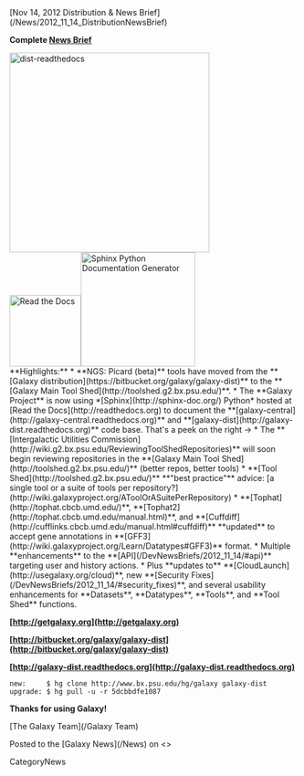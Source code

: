 <div class='newsItemHeader'>[Nov 14, 2012 Distribution & News Brief](/News/2012_11_14_DistributionNewsBrief)</div>

**Complete [News Brief](/DevNewsBriefs/2012_11_14)**
<div class='right'><a href='http://usegalaxy.org'><img src='/Images/NewsGraphics/2012_11_14_dist-readthedocs.png' alt='dist-readthedocs' width="350" /></a><br /><a href='http://readthedocs.org'><img src='/Images/Logos/ReadTheDocsLogo.png' alt='Read the Docs' width="125" /></a><a href='http://sphinx-doc.org/'><img src='/Images/Logos/SphinxLogo333.png' alt='Sphinx Python Documentation Generator' width="200" /></a></div>
**Highlights:**
* **NGS: Picard (beta)** tools have moved from the **[Galaxy distribution](https://bitbucket.org/galaxy/galaxy-dist)** to the **[Galaxy Main Tool Shed](http://toolshed.g2.bx.psu.edu/)**.
* The **Galaxy Project** is now using *[Sphinx](http://sphinx-doc.org/) Python* hosted at [Read the Docs](http://readthedocs.org) to document the **[galaxy-central](http://galaxy-central.readthedocs.org)** and **[galaxy-dist](http://galaxy-dist.readthedocs.org)** code base. That's a peek on the right &rarr;
* The **[Intergalactic Utilities Commission](http://wiki.g2.bx.psu.edu/ReviewingToolShedRepositories)** will soon begin reviewing repositories in the **[Galaxy Main Tool Shed](http://toolshed.g2.bx.psu.edu/)** (better repos, better tools)
* **[Tool Shed](http://toolshed.g2.bx.psu.edu/)** **"best practice"** advice: [a single tool or a suite of tools per repository?](http://wiki.galaxyproject.org/AToolOrASuitePerRepository)
* **[Tophat](http://tophat.cbcb.umd.edu/)**, **[Tophat2](http://tophat.cbcb.umd.edu/manual.html)**, and **[Cuffdiff](http://cufflinks.cbcb.umd.edu/manual.html#cuffdiff)** **updated** to accept gene annotations in **[GFF3](http://wiki.galaxyproject.org/Learn/Datatypes#GFF3)** format.
* Multiple **enhancements** to the **[API](/DevNewsBriefs/2012_11_14/#api)** targeting user and history actions.
* Plus **updates to** **[CloudLaunch](http://usegalaxy.org/cloud)**, new **[Security Fixes](/DevNewsBriefs/2012_11_14/#security_fixes)**, and several usability enhancements for **Datasets**, **Datatypes**, **Tools**, and **Tool Shed** functions.

**[http://getgalaxy.org](http://getgalaxy.org)**

**[http://bitbucket.org/galaxy/galaxy-dist](http://bitbucket.org/galaxy/galaxy-dist)**

**[http://galaxy-dist.readthedocs.org](http://galaxy-dist.readthedocs.org)**

```
new:     $ hg clone http://www.bx.psu.edu/hg/galaxy galaxy-dist
upgrade: $ hg pull -u -r 5dcbbdfe1087
```


**Thanks for using Galaxy!**

[The Galaxy Team](/Galaxy Team)

<div class='newsItemFooter'>Posted to the [Galaxy News](/News) on <<Date(2012-11-14T20:22:23Z)>></div>

CategoryNews
